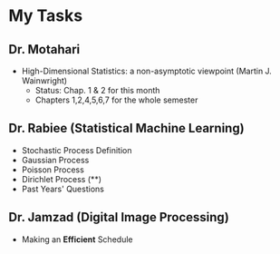 # My Tasks
## Dr. Motahari
- High-Dimensional Statistics: a non-asymptotic viewpoint (Martin J. Wainwright)
    - Status: Chap. 1 & 2 for this month
    - Chapters 1,2,4,5,6,7 for the whole semester

## Dr. Rabiee (Statistical Machine Learning)
- Stochastic Process Definition
- Gaussian Process
- Poisson Process
- Dirichlet Process (**)
- Past Years' Questions

## Dr. Jamzad (Digital Image Processing)
- Making an **Efficient** Schedule


